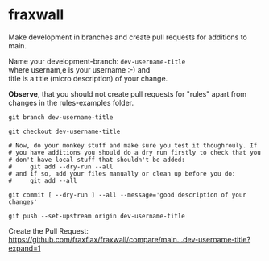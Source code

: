 # fraxwall

Make development in branches and create pull requests for additions to main.

Name your development-branch: `dev-username-title` <br>
where usernam,e is your username :-) and <br>
title is a title (micro description) of your change.

**Observe**, that you should not create pull requests for "rules" 
apart from changes in the rules-examples folder.


```shell
git branch dev-username-title

git checkout dev-username-title

# Now, do your monkey stuff and make sure you test it thoughrouly. If
# you have additions you should do a dry run firstly to check that you
# don't have local stuff that shouldn't be added:
#     git add --dry-run --all
# and if so, add your files manually or clean up before you do:
#     git add --all

git commit [ --dry-run ] --all --message='good description of your changes'

git push --set-upstream origin dev-username-title
```

Create the Pull Request:
https://github.com/fraxflax/fraxwall/compare/main...dev-username-title?expand=1
